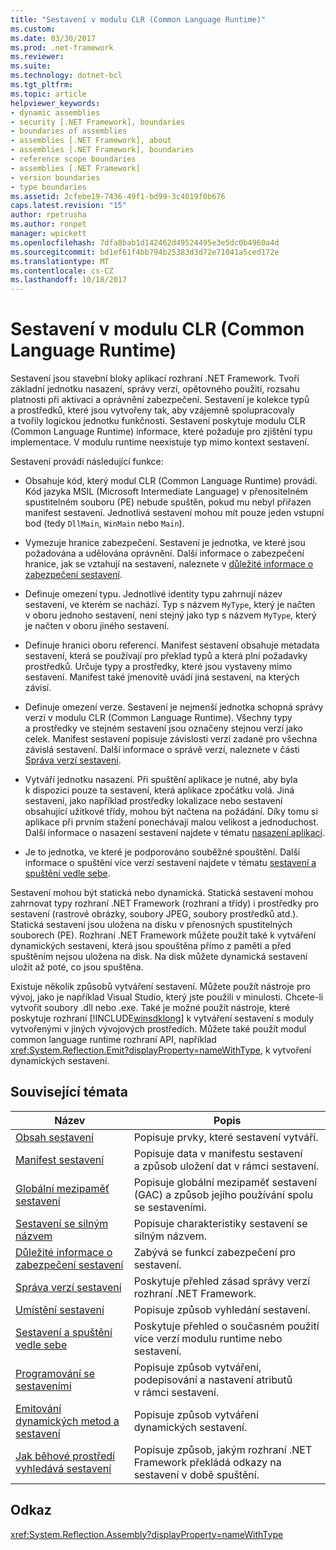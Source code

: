 ```yaml
---
title: "Sestavení v modulu CLR (Common Language Runtime)"
ms.custom: 
ms.date: 03/30/2017
ms.prod: .net-framework
ms.reviewer: 
ms.suite: 
ms.technology: dotnet-bcl
ms.tgt_pltfrm: 
ms.topic: article
helpviewer_keywords:
- dynamic assemblies
- security [.NET Framework], boundaries
- boundaries of assemblies
- assemblies [.NET Framework], about
- assemblies [.NET Framework], boundaries
- reference scope boundaries
- assemblies [.NET Framework]
- version boundaries
- type boundaries
ms.assetid: 2cfebe19-7436-49f1-bd99-3c4019f0b676
caps.latest.revision: "15"
author: rpetrusha
ms.author: ronpet
manager: wpickett
ms.openlocfilehash: 7dfa8bab1d142462d49524495e3e5dc0b4960a4d
ms.sourcegitcommit: bd1ef61f4bb794b25383d3d72e71041a5ced172e
ms.translationtype: MT
ms.contentlocale: cs-CZ
ms.lasthandoff: 10/18/2017
---
```

# <a name="assemblies-in-the-common-language-runtime"></a>Sestavení v modulu CLR (Common Language Runtime)
Sestavení jsou stavební bloky aplikací rozhraní .NET Framework. Tvoří základní jednotku nasazení, správy verzí, opětovného použití, rozsahu platnosti při aktivaci a oprávnění zabezpečení. Sestavení je kolekce typů a prostředků, které jsou vytvořeny tak, aby vzájemně spolupracovaly a tvořily logickou jednotku funkčnosti. Sestavení poskytuje modulu CLR (Common Language Runtime) informace, které požaduje pro zjištění typu implementace. V modulu runtime neexistuje typ mimo kontext sestavení.  
  
 Sestavení provádí následující funkce:  
  
-   Obsahuje kód, který modul CLR (Common Language Runtime) provádí. Kód jazyka MSIL (Microsoft Intermediate Language) v přenositelném spustitelném souboru (PE) nebude spuštěn, pokud mu nebyl přiřazen manifest sestavení. Jednotlivá sestavení mohou mít pouze jeden vstupní bod (tedy `DllMain`, `WinMain` nebo `Main`).  
  
-   Vymezuje hranice zabezpečení. Sestavení je jednotka, ve které jsou požadována a udělována oprávnění. Další informace o zabezpečení hranice, jak se vztahují na sestavení, naleznete v [důležité informace o zabezpečení sestavení](../../../docs/framework/app-domains/assembly-security-considerations.md).  
  
-   Definuje omezení typu. Jednotlivé identity typu zahrnují název sestavení, ve kterém se nachází. Typ s názvem `MyType`, který je načten v oboru jednoho sestavení, není stejný jako typ s názvem `MyType`, který je načten v oboru jiného sestavení.  
  
-   Definuje hranici oboru referencí. Manifest sestavení obsahuje metadata sestavení, která se používají pro překlad typů a která plní požadavky prostředků. Určuje typy a prostředky, které jsou vystaveny mimo sestavení. Manifest také jmenovitě uvádí jiná sestavení, na kterých závisí.  
  
-   Definuje omezení verze. Sestavení je nejmenší jednotka schopná správy verzí v modulu CLR (Common Language Runtime). Všechny typy a prostředky ve stejném sestavení jsou označeny stejnou verzí jako celek. Manifest sestavení popisuje závislosti verzí zadané pro všechna závislá sestavení. Další informace o správě verzí, naleznete v části [Správa verzí sestavení](../../../docs/framework/app-domains/assembly-versioning.md).  
  
-   Vytváří jednotku nasazení. Při spuštění aplikace je nutné, aby byla k dispozici pouze ta sestavení, která aplikace zpočátku volá. Jiná sestavení, jako například prostředky lokalizace nebo sestavení obsahující užitkové třídy, mohou být načtena na požádání. Díky tomu si aplikace při prvním stažení ponechávají malou velikost a jednoduchost. Další informace o nasazení sestavení najdete v tématu [nasazení aplikací](../../../docs/framework/deployment/index.md).  
  
-   Je to jednotka, ve které je podporováno souběžné spouštění. Další informace o spuštění více verzí sestavení najdete v tématu [sestavení a spuštění vedle sebe](../../../docs/framework/app-domains/assemblies-and-side-by-side-execution.md).  
  
 Sestavení mohou být statická nebo dynamická. Statická sestavení mohou zahrnovat typy rozhraní .NET Framework (rozhraní a třídy) i prostředky pro sestavení (rastrové obrázky, soubory JPEG, soubory prostředků atd.). Statická sestavení jsou uložena na disku v přenosných spustitelných souborech (PE). Rozhraní .NET Framework můžete použít také k vytváření dynamických sestavení, která jsou spouštěna přímo z paměti a před spuštěním nejsou uložena na disk. Na disk můžete dynamická sestavení uložit až poté, co jsou spuštěna.  
  
 Existuje několik způsobů vytváření sestavení. Můžete použít nástroje pro vývoj, jako je například Visual Studio, který jste použili v minulosti. Chcete-li vytvořit soubory .dll nebo .exe. Také je možné použít nástroje, které poskytuje rozhraní [!INCLUDE[winsdklong](../../../includes/winsdklong-md.md)] k vytváření sestavení s moduly vytvořenými v jiných vývojových prostředích. Můžete také použít modul common language runtime rozhraní API, například <xref:System.Reflection.Emit?displayProperty=nameWithType>, k vytvoření dynamických sestavení.  
  
## <a name="related-topics"></a>Související témata  
  
|Název|Popis|  
|-----------|-----------------|  
|[Obsah sestavení](../../../docs/framework/app-domains/assembly-contents.md)|Popisuje prvky, které sestavení vytváří.|  
|[Manifest sestavení](../../../docs/framework/app-domains/assembly-manifest.md)|Popisuje data v manifestu sestavení a způsob uložení dat v rámci sestavení.|  
|[Globální mezipaměť sestavení](../../../docs/framework/app-domains/gac.md)|Popisuje globální mezipaměť sestavení (GAC) a způsob jejího používání spolu se sestaveními.|  
|[Sestavení se silným názvem](../../../docs/framework/app-domains/strong-named-assemblies.md)|Popisuje charakteristiky sestavení se silným názvem.|  
|[Důležité informace o zabezpečení sestavení](../../../docs/framework/app-domains/assembly-security-considerations.md)|Zabývá se funkcí zabezpečení pro sestavení.|  
|[Správa verzí sestavení](../../../docs/framework/app-domains/assembly-versioning.md)|Poskytuje přehled zásad správy verzí rozhraní .NET Framework.|  
|[Umístění sestavení](../../../docs/framework/app-domains/assembly-placement.md)|Popisuje způsob vyhledání sestavení.|  
|[Sestavení a spuštění vedle sebe](../../../docs/framework/app-domains/assemblies-and-side-by-side-execution.md)|Poskytuje přehled o současném použití více verzí modulu runtime nebo sestavení.|  
|[Programování se sestaveními](../../../docs/framework/app-domains/programming-with-assemblies.md)|Popisuje způsob vytváření, podepisování a nastavení atributů v rámci sestavení.|  
|[Emitování dynamických metod a sestavení](../../../docs/framework/reflection-and-codedom/emitting-dynamic-methods-and-assemblies.md)|Popisuje způsob vytváření dynamických sestavení.|  
|[Jak běhové prostředí vyhledává sestavení](../../../docs/framework/deployment/how-the-runtime-locates-assemblies.md)|Popisuje způsob, jakým rozhraní .NET Framework překládá odkazy na sestavení v době spuštění.|  
  
## <a name="reference"></a>Odkaz  
 <xref:System.Reflection.Assembly?displayProperty=nameWithType>
